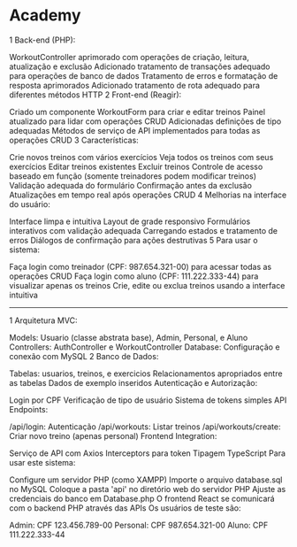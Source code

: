# Academy
1 Back-end (PHP):

  WorkoutController aprimorado com operações de criação, leitura, atualização e exclusão
  Adicionado tratamento de transações adequado para operações de banco de dados
  Tratamento de erros e formatação de resposta aprimorados
  Adicionado tratamento de rota adequado para diferentes métodos HTTP
2 Front-end (Reagir):

  Criado um componente WorkoutForm para criar e editar treinos
  Painel atualizado para lidar com operações CRUD
  Adicionadas definições de tipo adequadas
  Métodos de serviço de API implementados para todas as operações CRUD
3 Características:

  Crie novos treinos com vários exercícios
  Veja todos os treinos com seus exercícios
  Editar treinos existentes
  Excluir treinos
  Controle de acesso baseado em função (somente treinadores podem modificar treinos)
  Validação adequada do formulário
  Confirmação antes da exclusão
  Atualizações em tempo real após operações CRUD
4 Melhorias na interface do usuário:

  Interface limpa e intuitiva
  Layout de grade responsivo
  Formulários interativos com validação adequada
  Carregando estados e tratamento de erros
  Diálogos de confirmação para ações destrutivas
5 Para usar o sistema:

  Faça login como treinador (CPF: 987.654.321-00) para acessar todas as operações CRUD
  Faça login como aluno (CPF: 111.222.333-44) para visualizar apenas os treinos
  Crie, edite ou exclua treinos usando a interface intuitiva
*******************************************************************************************
1 Arquitetura MVC:

  Models: Usuario (classe abstrata base), Admin, Personal, e Aluno
  Controllers: AuthController e WorkoutController
  Database: Configuração e conexão com MySQL
2 Banco de Dados:

  Tabelas: usuarios, treinos, e exercicios
  Relacionamentos apropriados entre as tabelas
  Dados de exemplo inseridos
  Autenticação e Autorização:

Login por CPF
Verificação de tipo de usuário
Sistema de tokens simples
API Endpoints:

/api/login: Autenticação
/api/workouts: Listar treinos
/api/workouts/create: Criar novo treino (apenas personal)
Frontend Integration:

Serviço de API com Axios
Interceptors para token
Tipagem TypeScript
Para usar este sistema:

Configure um servidor PHP (como XAMPP)
Importe o arquivo database.sql no MySQL
Coloque a pasta 'api' no diretório web do servidor PHP
Ajuste as credenciais do banco em Database.php
O frontend React se comunicará com o backend PHP através das APIs
Os usuários de teste são:

Admin: CPF 123.456.789-00
Personal: CPF 987.654.321-00
Aluno: CPF 111.222.333-44
